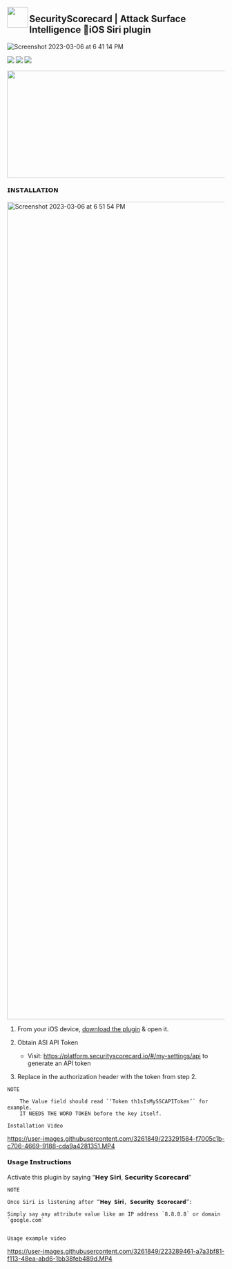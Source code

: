 
<p align="center">
<img align="left" width="48" height="48" src="https://github.com/securityscorecard/ssc-asi-tools/raw/dev/res/images/SSC.Ti.ANSI.48x48.png"></p> 

## SecurityScorecard | Attack Surface Intelligence 📱iOS Siri plugin
![Screenshot 2023-03-06 at 6 41 14 PM](https://user-images.githubusercontent.com/3261849/223289322-50a50d3e-6039-471b-854d-ad5e4c08277a.png)




![](https://img.shields.io/static/v1?label=SecurityScorecard&message=ASI&color=6747ff)
![](https://img.shields.io/github/commit-status/securityscorecard/ssc-asi-tools/master/161553007a5590614ec31def7306b371eae04947?color=blue)
![](https://img.shields.io/github/watchers/securityscorecard/ssc-asi-tools?color=black)
<p align="center">
<img align="center" width="548" height="248" src="https://github.com/securityscorecard/ssc-asi-tools/raw/dev/res/images/ssc_ansi_banner.png"></p> 

#### 𝗜𝗡𝗦𝗧𝗔𝗟𝗟𝗔𝗧𝗜𝗢𝗡
<img width="1887" alt="Screenshot 2023-03-06 at 6 51 54 PM" src="https://user-images.githubusercontent.com/3261849/223291195-0e18ee57-dcb8-475f-94d0-e3f56a95ecbe.png">

1. From your iOS device, [download the plugin](https://github.com/securityscorecard/ssc-asi-tools/raw/master/iOS/Security%20Scorecard.shortcut.) & open it.
    

2. Obtain ASI API Token
    - Visit: https://platform.securityscorecard.io/#/my-settings/api to generate an API token
   
3. Replace <Your API Token> in the authorization header with the token from step 2. 

`NOTE`
```
    The Value field should read `‘Token th1sIsMySSCAPIToken’` for example.  
    IT NEEDS THE WORD TOKEN before the key itself.
```

`Installation Video`
    
https://user-images.githubusercontent.com/3261849/223291584-f7005c1b-c706-4669-9188-cda9a4281351.MP4


#### 𝗨𝘀𝗮𝗴𝗲 𝗜𝗻𝘀𝘁𝗿𝘂𝗰𝘁𝗶𝗼𝗻𝘀
Activate this plugin by saying “𝗛𝗲𝘆 𝗦𝗶𝗿𝗶, 𝗦𝗲𝗰𝘂𝗿𝗶𝘁𝘆 𝗦𝗰𝗼𝗿𝗲𝗰𝗮𝗿𝗱”

`NOTE`
```
Once Siri is listening after “𝗛𝗲𝘆 𝗦𝗶𝗿𝗶, 𝗦𝗲𝗰𝘂𝗿𝗶𝘁𝘆 𝗦𝗰𝗼𝗿𝗲𝗰𝗮𝗿𝗱”:
    
Simply say any attribute value like an IP address `8.8.8.8` or domain `google.com` 
        
```
    
`Usage example video`
    
https://user-images.githubusercontent.com/3261849/223289461-a7a3bf81-f113-48ea-abd6-1bb38feb489d.MP4




